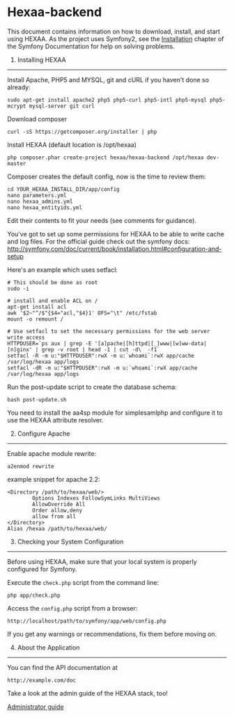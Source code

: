 Hexaa-backend
========================
This document contains information on how to download, install, and start
using HEXAA. As the project uses Symfony2, see the [Installation][1]
chapter of the Symfony Documentation for help on solving problems.


1) Installing HEXAA
----------------------------------

Install Apache, PHP5 and MYSQL, git and cURL if you haven't done so already:

    sudo apt-get install apache2 php5 php5-curl php5-intl php5-mysql php5-mcrypt mysql-server git curl
    
Download composer

    curl -sS https://getcomposer.org/installer | php

Install HEXAA (default location is /opt/hexaa)

    php composer.phar create-project hexaa/hexaa-backend /opt/hexaa dev-master


Composer creates the default config, now is the time to review them: 

```
cd YOUR_HEXAA_INSTALL_DIR/app/config
nano parameters.yml
nano hexaa_admins.yml
nano hexaa_entityids.yml
```

Edit their contents to fit your needs (see comments for guidance).

You've got to set up some permissions for HEXAA to be able to write cache and log files.
For the official guide check out the symfony docs:
http://symfony.com/doc/current/book/installation.html#configuration-and-setup


Here's an example which uses setfacl:

```
# This should be done as root
sudo -i

# install and enable ACL on /
apt-get install acl
awk '$2~"^/$"{$4="acl,"$4}1' OFS="\t" /etc/fstab
mount -o remount /

# Use setfacl to set the necessary permissions for the web server write access
HTTPDUSER=`ps aux | grep -E '[a]pache|[h]ttpd|[_]www|[w]ww-data|[n]ginx' | grep -v root | head -1 | cut -d\  -f1`
setfacl -R -m u:"$HTTPDUSER":rwX -m u:`whoami`:rwX app/cache /var/log/hexaa app/logs
setfacl -dR -m u:"$HTTPDUSER":rwX -m u:`whoami`:rwX app/cache /var/log/hexaa app/logs
```

Run the post-update script to create the database schema:

    bash post-update.sh

You need to install the aa4sp module for simplesamlphp and configure it to use the HEXAA attribute resolver.

2) Configure Apache
-------------------

Enable apache module rewrite:

    a2enmod rewrite

example snippet for apache 2.2:

```
<Directory /path/to/hexaa/web/>
        Options Indexes FollowSymLinks MultiViews
        AllowOverride All
        Order allow,deny
        allow from all
</Directory>
Alias /hexaa /path/to/hexaa/web/
```


3) Checking your System Configuration
-------------------------------------

Before using HEXAA, make sure that your local system is properly
configured for Symfony.

Execute the `check.php` script from the command line:

    php app/check.php

Access the `config.php` script from a browser:

    http://localhost/path/to/symfony/app/web/config.php

If you get any warnings or recommendations, fix them before moving on.

4) About the Application
--------------------------------

You can find the API documentation at

    http://example.com/doc

Take a look at the admin guide of the HEXAA stack, too!

[Administrator guide](https://github.com/hexaaproject/hexaa-backend/blob/master/doc/administrator-guide.md)

[1]:  http://symfony.com/doc/2.1/book/installation.html
